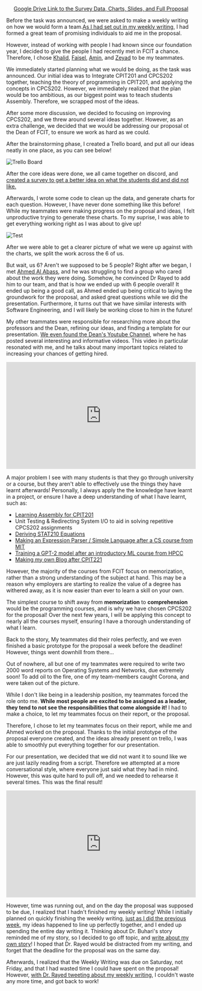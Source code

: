 <center>

[Google Drive Link to the Survey Data, Charts, Slides, and Full Proposal](https://drive.google.com/drive/folders/1fS-peh5vJn7GGoro9QvfD5v4QFuUaZeo)

</center>

Before the task was announced, we were asked to make a weekly writing on how we would form a team.[As I had set out in my weekly writing](http://localhost:3000/writing/networking), I had formed a great team of promising individuals to aid me in the proposal.

However, instead of working with people I had known since our foundation year, I decided to give the people I had recently met in FCIT a chance. Therefore, I chose [Khalid](https://twitter.com/KhaledMAlasmari), [Faisel](https://twitter.com/Eni2Mn8FlBFBzHf), [Amin](https://twitter.com/_Amin_Ali_), and [Zeyad](https://twitter.com/CallMeZeyad) to be my teammates.

We immediately started planning what we would be doing, as the task was announced. Our initial idea was to Integrate CPIT201 and CPCS202 together, teaching the theory of programming in CPIT201, and applying the concepts in CPCS202. However, we immediately realized that the plan would be too ambitious, as our biggest point was to teach students Assembly. Therefore, we scrapped most of the ideas.

After some more discussion, we decided to focusing on improving CPCS202, and we threw around several ideas together. However, as an extra challenge, we decided that we would be addressing our proposal ot the Dean of FCIT, to ensure we work as hard as we could. 

After the brainstorming phase, I created a Trello board, and put all our ideas neatly in one place, as you can see below!

![Trello Board](https://pbs.twimg.com/media/Em8MXpaXEAItMIf?format=jpg&name=large)

After the core ideas were done, we all came together on discord, and [created a survey to get a better idea on what the students did and did not like.](https://docs.google.com/forms/d/1eT6cWlfSMaBb3oK7geN-mo9q7Jvfm1fUq0ZaRsOXCGI/viewform?edit_requested=true)

Afterwards, I wrote some code to clean up the data, and generate charts for each question. However, I have never done something like this before! While my teammates were making progress on the proposal and ideas, I felt unproductive trying to generate these charts. To my suprise, I was able to get everything working right as I was about to give up!

![Test](https://pbs.twimg.com/media/Em8M3rxXEAAUIhE?format=jpg&name=900x900)

After we were able to get a clearer picture of what we were up against with the charts, we split the work across the 6 of us.

But wait, us 6? Aren't we supposed to be 5 people? Right after we began, I met [Ahmed Al Abass](https://twitter.com/Ahmad_A_Dev), and he was struggling to find a group who cared about the work they were doing. Somehow, he convinced Dr Rayed to add him to our team, and that is how we ended up with 6 people overall! It ended up being a good call, as Ahmed ended up being critical to laying the groundwork for the proposal, and asked great questions while we did the presentation. Furthermore, it turns out that we have similar interests with Software Engineering, and I will likely be working close to him in the future!

My other teammates were responsible for researching more about the professors and the Dean, refining our ideas, and finding a template for our presentation. [We even found the Dean's Youtube Channel](https://www.youtube.com/user/iakyp2/videos), where he has posted several interesting and informative videos. This video in particular resonated with me, and he talks about many important topics related to increasing your chances of getting hired. 

<div style="position:relative;padding-bottom:56.25%;">
<iframe  style="width:100%;height:100%;position:absolute;left:0px;top:0px;" width="100%" height="100%" src="https://www.youtube.com/embed/qeKPhtjsnLg" frameborder="0" allow="accelerometer; autoplay; clipboard-write; encrypted-media; gyroscope; picture-in-picture" allowfullscreen></iframe>
</div>


A major problem I see with many students is that they go through university or a course, but they aren't able to effectively use the things they have learnt afterwards! Personally, I always apply the the knowledge have learnt in a project, or ensure I have a deep understanding of what I have learnt, such as:

- [Learning Assembly for CPIT201](https://twitter.com/Ryan_Samman_/status/1315224814974455809)
- Unit Testing & Redirecting System I/O to aid in solving repetitive CPCS202 assignments 
- [Deriving STAT210 Equations](https://www.youtube.com/watch?v=prhcIfLBSiM)
- [Making an Expression Parser / Simple Language after a CS course from MIT](https://twitter.com/Ryan_Samman_/status/1317901736103862276)
- [Training a GPT-2 model after an introductory ML course from HPCC](https://twitter.com/Ryan_Samman_/status/1331566216784318467)
- [Making my own Blog after CPIT221](https://twitter.com/Ryan_Samman_/status/1335155439122718726)

However, the majority of the courses from FCIT focus on memorization, rather than a strong understanding of the subject at hand. This may be a reason why employers are starting to realize the value of a degree has withered away, as it is now easier than ever to learn a skill on your own.
 
The simplest course to shift away from **memorization** to **comprehension** would be the programming courses, and is why we have chosen CPCS202 for the proposal! Over the next few years, I will be applying this concept to nearly all the courses myself, ensuring I have a thorough understanding of what I learn.

Back to the story, My teammates did their roles perfectly, and we even finished a basic prototype for the proposal a week before the deadline! However, things went downhill from there...

Out of nowhere, all but one of my teammates were required to write two 2000 word reports on Operating Systems and Networks, due extremely soon! To add oil to the fire, one of my team-members caught Corona, and were taken out of the picture.

While I don't like being in a leadership position, my teammates forced the role onto me. **While most people are excited to be assigned as a leader, they tend to not see the responsibilities that come alongside it!** I had to make a choice, to let my teammates focus on their report, or the proposal. 

Therefore, I chose to let my teammates focus on their report, while me and Ahmed worked on the proposal. Thanks to the initial prototype of the proposal everyone created, and the ideas already present on trello, I was able to smoothly put everything together for our presentation. 

For our presentation, we decided that we did not want it to sound like we are just lazily reading from a script. Therefore we attempted at a more conversational style, where everyone just said what they had in mind. However, this was quite hard to pull off, and we needed to rehearse it several times. This was the final result!


<div style="position:relative;padding-bottom:56.25%;">
<iframe  style="width:100%;height:100%;position:absolute;left:0px;top:0px;" width="100%" height="100%" src="https://www.youtube.com/embed/1lalKs9CZtw" frameborder="0" allow="accelerometer; autoplay; clipboard-write; encrypted-media; gyroscope; picture-in-picture" allowfullscreen></iframe>
</div>


However, time was running out, and on the day the proposal was supposed to be due, I realized that I hadn't finished my weekly writing! While I initially planned on quickly finishing the weekly writing, [just as I did the previous week](/writing/robot), my ideas happened to line up perfectly together, and I ended up spending the entire day writing it. Thinking about Dr. Buhari's story reminded me of my story, so I decided to go off topic, and [write about my own story](/writing/story)! I hoped that Dr. Rayed would be distracted from my writing, and forget that the deadline for the proposal was on the same day.

Afterwards, I realized that the Weekly Writing was due on Saturday, not Friday, and that I had wasted time I could have spent on the proposal! However, [with Dr. Rayed tweeting about my weekly writing](https://twitter.com/rayed1420/status/1327417806917410818), I couldn't waste any more time, and got back to work!
